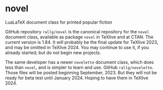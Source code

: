 # novel
LuaLaTeX document class for printed popular fiction

GitHub repository `rallg/novel` is the canonical repository for the
`novel` document class, available as package `novel` in TeXlive and at CTAN.
The current version is 1.84. It will probably be the final update for
TeXlive 2023, and may be omitted in TeXlive 2024. You may continue to use
it, if you already started; but do not begin new projects.

The same developer has a newer `novelette` document class, which does
less than `novel`, and is simpler to learn and use. GitHub `rallg/novelette`.
Those files will be posted beginning September, 2023. But they will not be
ready for beta test until January 2024. Hoping to have them in TeXlive 2024.
